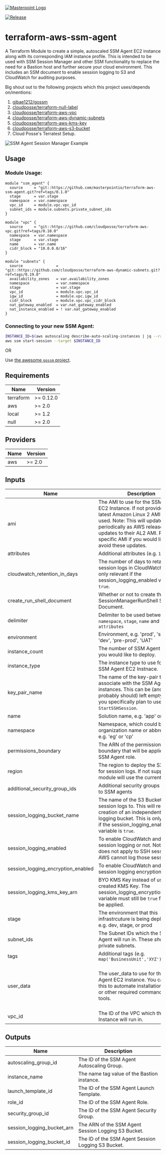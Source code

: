 [![Masterpoint Logo](https://i.imgur.com/RDLnuQO.png)](https://masterpoint.io)

[![Release](https://img.shields.io/github/release/masterpointio/ecsrun.svg)](https://github.com/masterpointio/ecsrun/releases/latest)

# terraform-aws-ssm-agent

A Terraform Module to create a simple, autoscaled SSM Agent EC2 instance along with its corresponding IAM instance profile. This is intended to be used with SSM Session Manager and other SSM functionality to replace the need for a Bastion host and further secure your cloud environment. This includes an SSM document to enable session logging to S3 and CloudWatch for auditing purposes.

Big shout out to the following projects which this project uses/depends on/mentions:
1. [gjbae1212/gossm](https://github.com/gjbae1212/gossm)
1. [cloudposse/terraform-null-label](https://github.com/cloudposse/terraform-null-label)
1. [cloudposse/terraform-aws-vpc](https://github.com/cloudposse/terraform-aws-vpc)
1. [cloudposse/terraform-aws-dynamic-subnets](https://github.com/cloudposse/terraform-aws-dynamic-subnets)
1. [cloudposse/terraform-aws-kms-key](https://github.com/cloudposse/terraform-aws-kms-key)
1. [cloudposse/terraform-aws-s3-bucket](https://github.com/cloudposse/terraform-aws-s3-bucket)
1. Cloud Posse's Terratest Setup.

![SSM Agent Session Manager Example](https://i.imgur.com/lWcRiQf.png)

## Usage

### Module Usage:

```hcl
module "ssm_agent" {
  source     = "git::https://github.com/masterpointio/terraform-aws-ssm-agent.git?ref=tags/0.1.0"
  stage      = var.stage
  namespace  = var.namespace
  vpc_id     = module.vpc.vpc_id
  subnet_ids = module.subnets.private_subnet_ids
}

module "vpc" {
  source     = "git::https://github.com/cloudposse/terraform-aws-vpc.git?ref=tags/0.10.0"
  namespace  = var.namespace
  stage      = var.stage
  name       = var.name
  cidr_block = "10.0.0.0/16"
}

module "subnets" {
  source               = "git::https://github.com/cloudposse/terraform-aws-dynamic-subnets.git?ref=tags/0.19.0"
  availability_zones   = var.availability_zones
  namespace            = var.namespace
  stage                = var.stage
  vpc_id               = module.vpc.vpc_id
  igw_id               = module.vpc.igw_id
  cidr_block           = module.vpc.vpc_cidr_block
  nat_gateway_enabled  = var.nat_gateway_enabled
  nat_instance_enabled = ! var.nat_gateway_enabled
}
```

### Connecting to your new SSM Agent:

```bash
INSTANCE_ID=$(aws autoscaling describe-auto-scaling-instances | jq --raw-output ".AutoScalingInstances | .[0] | .InstanceId")
aws ssm start-session --target $INSTANCE_ID
```

OR

Use [the awesome `gossm` project](https://github.com/gjbae1212/gossm).

<!-- BEGINNING OF PRE-COMMIT-TERRAFORM DOCS HOOK -->
## Requirements

| Name | Version |
|------|---------|
| terraform | >= 0.12.0 |
| aws | >= 2.0 |
| local | >= 1.2 |
| null | >= 2.0 |

## Providers

| Name | Version |
|------|---------|
| aws | >= 2.0 |

## Inputs

| Name | Description | Type | Default | Required |
|------|-------------|------|---------|:--------:|
| ami | The AMI to use for the SSM Agent EC2 Instance. If not provided, the latest Amazon Linux 2 AMI will be used. Note: This will update periodically as AWS releases updates to their AL2 AMI. Pin to a specific AMI if you would like to avoid these updates. | `string` | `""` | no |
| attributes | Additional attributes (e.g. `1`) | `list(string)` | `[]` | no |
| cloudwatch\_retention\_in\_days | The number of days to retain session logs in CloudWatch. This is only relevant if the session\_logging\_enabled variable is `true`. | `number` | `365` | no |
| create\_run\_shell\_document | Whether or not to create the SSM-SessionManagerRunShell SSM Document. | `bool` | `true` | no |
| delimiter | Delimiter to be used between `namespace`, `stage`, `name` and `attributes` | `string` | `"-"` | no |
| environment | Environment, e.g. 'prod', 'staging', 'dev', 'pre-prod', 'UAT' | `string` | `""` | no |
| instance\_count | The number of SSM Agent instances you would like to deploy. | `number` | `1` | no |
| instance\_type | The instance type to use for the SSM Agent EC2 Instnace. | `string` | `"t3.nano"` | no |
| key\_pair\_name | The name of the key-pair to associate with the SSM Agent instances. This can be (and probably should) left empty unless you specifically plan to use `AWS-StartSSHSession`. | `string` | `null` | no |
| name | Solution name, e.g. 'app' or 'jenkins' | `string` | `"ssm-agent"` | no |
| namespace | Namespace, which could be your organization name or abbreviation, e.g. 'eg' or 'cp' | `string` | n/a | yes |
| permissions\_boundary | The ARN of the permissions boundary that will be applied to the SSM Agent role. | `string` | `""` | no |
| region | The region to deploy the S3 bucket for session logs. If not supplied, the module will use the current region. | `string` | `""` | no |
| additional_security_group_ids | Additional security groups to attach to SSM agents | `list(string)` | `[]` | no|
| session\_logging\_bucket\_name | The name of the S3 Bucket to ship session logs to. This will remove creation of an independent session logging bucket. This is only relevant if the session\_logging\_enabled variable is `true`. | `string` | `""` | no |
| session\_logging\_enabled | To enable CloudWatch and S3 session logging or not. Note this does not apply to SSH sessions as AWS cannot log those sessions. | `bool` | `true` | no |
| session\_logging\_encryption\_enabled | To enable CloudWatch and S3 session logging encryption or not. | `bool` | `true` | no |
| session\_logging\_kms\_key\_arn | BYO KMS Key instead of using the created KMS Key. The session\_logging\_encryption\_enabled variable must still be `true` for this to be applied. | `string` | `""` | no |
| stage | The environment that this infrastrcuture is being deployed to e.g. dev, stage, or prod | `string` | `""` | no |
| subnet\_ids | The Subnet IDs which the SSM Agent will run in. These *should* be private subnets. | `list(string)` | n/a | yes |
| tags | Additional tags (e.g. `map('BusinessUnit','XYZ')` | `map(string)` | `{}` | no |
| user\_data | The user\_data to use for the SSM Agent EC2 instance. You can use this to automate installation of psql or other required command line tools. | `string` | `"#!/bin/bash\n# NOTE: Since we're using a latest Amazon Linux AMI, we shouldn't need this,\n# but we'll update it to be sure.\ncd /tmp\nsudo yum install -y https://s3.amazonaws.com/ec2-downloads-windows/SSMAgent/latest/linux_amd64/amazon-ssm-agent.rpmnsudo systemctl enable amazon-ssm-agent\nsudo systemctl start amazon-ssm-agent\n"` | no |
| vpc\_id | The ID of the VPC which the EC2 Instance will run in. | `string` | n/a | yes |

## Outputs

| Name | Description |
|------|-------------|
| autoscaling\_group\_id | The ID of the SSM Agent Autoscaling Group. |
| instance\_name | The name tag value of the Bastion instance. |
| launch\_template\_id | The ID of the SSM Agent Launch Template. |
| role\_id | The ID of the SSM Agent Role. |
| security\_group\_id | The ID of the SSM Agent Security Group. |
| session\_logging\_bucket\_arn | The ARN of the SSM Agent Session Logging S3 Bucket. |
| session\_logging\_bucket\_id | The ID of the SSM Agent Session Logging S3 Bucket. |

<!-- END OF PRE-COMMIT-TERRAFORM DOCS HOOK -->

